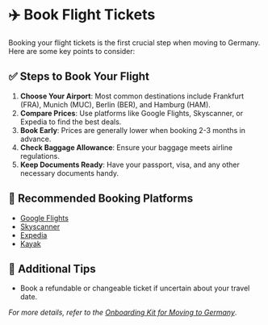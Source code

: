 # ✈️ Book Flight Tickets

Booking your flight tickets is the first crucial step when moving to Germany. Here are some key points to consider:

## ✅ Steps to Book Your Flight
1. **Choose Your Airport**: Most common destinations include Frankfurt (FRA), Munich (MUC), Berlin (BER), and Hamburg (HAM).
2. **Compare Prices**: Use platforms like Google Flights, Skyscanner, or Expedia to find the best deals.
3. **Book Early**: Prices are generally lower when booking 2-3 months in advance.
4. **Check Baggage Allowance**: Ensure your baggage meets airline regulations.
5. **Keep Documents Ready**: Have your passport, visa, and any other necessary documents handy.

## 📌 Recommended Booking Platforms
- [Google Flights](https://www.google.com/flights/)
- [Skyscanner](https://www.skyscanner.com/)
- [Expedia](https://www.expedia.com/)
- [Kayak](https://www.kayak.com/)

## 📜 Additional Tips
- Book a refundable or changeable ticket if uncertain about your travel date.

_For more details, refer to the [Onboarding Kit for Moving to Germany](../readme.md)_.
